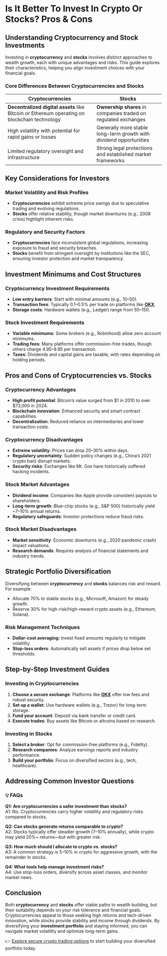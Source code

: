 # Is It Better To Invest In Crypto Or Stocks? Pros & Cons  

## Understanding Cryptocurrency and Stock Investments  

Investing in **cryptocurrency** and **stocks** involves distinct approaches to wealth growth, each with unique advantages and risks. This guide explores their characteristics, helping you align investment choices with your financial goals.  

### Core Differences Between Cryptocurrencies and Stocks  

| Cryptocurrencies | Stocks |
|------------------|--------|
| **Decentralized digital assets** like Bitcoin or Ethereum operating on blockchain technology | **Ownership shares** in companies traded on regulated exchanges |
| High volatility with potential for rapid gains or losses | Generally more stable long-term growth with dividend opportunities |
| Limited regulatory oversight and infrastructure | Strong legal protections and established market frameworks |

## Key Considerations for Investors  

### Market Volatility and Risk Profiles  

- **Cryptocurrencies** exhibit extreme price swings due to speculative trading and evolving regulations.  
- **Stocks** offer relative stability, though market downturns (e.g., 2008 crisis) highlight inherent risks.  

### Regulatory and Security Factors  

- **Cryptocurrencies** face inconsistent global regulations, increasing exposure to fraud and security breaches.  
- **Stocks** benefit from stringent oversight by institutions like the SEC, ensuring investor protection and market transparency.  

## Investment Minimums and Cost Structures  

### Cryptocurrency Investment Requirements  

- **Low entry barriers**: Start with minimal amounts (e.g., $10–$50).  
- **Transaction fees**: Typically 0.1–0.5% per trade on platforms like **[OKX](https://bit.ly/okx-bonus)**.  
- **Storage costs**: Hardware wallets (e.g., Ledger) range from $50–$150.  

### Stock Investment Requirements  

- **Variable minimums**: Some brokers (e.g., Robinhood) allow zero account minimums.  
- **Trading fees**: Many platforms offer commission-free trades, though others charge $4.95–$9.95 per transaction.  
- **Taxes**: Dividends and capital gains are taxable, with rates depending on holding periods.  

## Pros and Cons of Cryptocurrencies vs. Stocks  

### Cryptocurrency Advantages  

- **High profit potential**: Bitcoin’s value surged from $1 in 2010 to over $73,000 in 2024.  
- **Blockchain innovation**: Enhanced security and smart contract capabilities.  
- **Decentralization**: Reduced reliance on intermediaries and lower transaction costs.  

### Cryptocurrency Disadvantages  

- **Extreme volatility**: Prices can drop 20–30% within days.  
- **Regulatory uncertainty**: Sudden policy changes (e.g., China’s 2021 crypto ban) disrupt markets.  
- **Security risks**: Exchanges like Mt. Gox have historically suffered hacking incidents.  

### Stock Market Advantages  

- **Dividend income**: Companies like Apple provide consistent payouts to shareholders.  
- **Long-term growth**: Blue-chip stocks (e.g., S&P 500) historically yield ~7–10% annual returns.  
- **Regulatory safeguards**: Investor protections reduce fraud risks.  

### Stock Market Disadvantages  

- **Market sensitivity**: Economic downturns (e.g., 2020 pandemic crash) impact valuations.  
- **Research demands**: Requires analysis of financial statements and industry trends.  

## Strategic Portfolio Diversification  

Diversifying between **cryptocurrency** and **stocks** balances risk and reward. For example:  

- Allocate 70% to stable stocks (e.g., Microsoft, Amazon) for steady growth.  
- Reserve 30% for high-risk/high-reward crypto assets (e.g., Ethereum, Solana).  

### Risk Management Techniques  

- **Dollar-cost averaging**: Invest fixed amounts regularly to mitigate volatility.  
- **Stop-loss orders**: Automatically sell assets if prices drop below set thresholds.  

## Step-by-Step Investment Guides  

### Investing in Cryptocurrencies  

1. **Choose a secure exchange**: Platforms like **[OKX](https://bit.ly/okx-bonus)** offer low fees and robust security.  
2. **Set up a wallet**: Use hardware wallets (e.g., Trezor) for long-term storage.  
3. **Fund your account**: Deposit via bank transfer or credit card.  
4. **Execute trades**: Buy assets like Bitcoin or altcoins based on research.  

### Investing in Stocks  

1. **Select a broker**: Opt for commission-free platforms (e.g., Fidelity).  
2. **Research companies**: Analyze earnings reports and industry performance.  
3. **Build your portfolio**: Focus on diversified sectors (e.g., tech, healthcare).  

## Addressing Common Investor Questions  

### 💡 **FAQs**  

**Q1: Are cryptocurrencies a safer investment than stocks?**  
A1: No. Cryptocurrencies carry higher volatility and regulatory risks compared to stocks.  

**Q2: Can stocks generate returns comparable to crypto?**  
A2: Stocks typically offer steadier growth (7–10% annually), while crypto may yield 20%+ returns—but with greater risk.  

**Q3: How much should I allocate to crypto vs. stocks?**  
A3: A common strategy is 5–10% in crypto for aggressive growth, with the remainder in stocks.  

**Q4: What tools help manage investment risks?**  
A4: Use stop-loss orders, diversify across asset classes, and monitor market news.  

## Conclusion  

Both **cryptocurrency** and **stocks** offer viable paths to wealth building, but their suitability depends on your risk tolerance and financial goals. Cryptocurrencies appeal to those seeking high returns and tech-driven innovation, while stocks provide stability and income through dividends. By diversifying your **investment portfolio** and staying informed, you can navigate market volatility and optimize long-term gains.  

👉 [Explore secure crypto trading options](https://bit.ly/okx-bonus) to start building your diversified portfolio today.